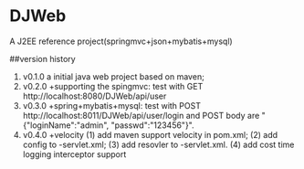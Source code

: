 # DJWeb
A J2EE reference project(springmvc+json+mybatis+mysql)

##version history
1. v0.1.0 a initial java web project based on maven;
2. v0.2.0 +supporting the spingmvc: test with GET http://localhost:8080/DJWeb/api/user
3. v0.3.0 +spring+mybatis+mysql: test with POST http://localhost:8011/DJWeb/api/user/login
   and POST body are "{"loginName":"admin", "passwd":"123456"}".
4. v0.4.0 +velocity
(1) add maven support velocity in pom.xml;
(2) add config to -servlet.xml;
(3) add resovler to -servlet.xml.
(4) add cost time logging interceptor support

